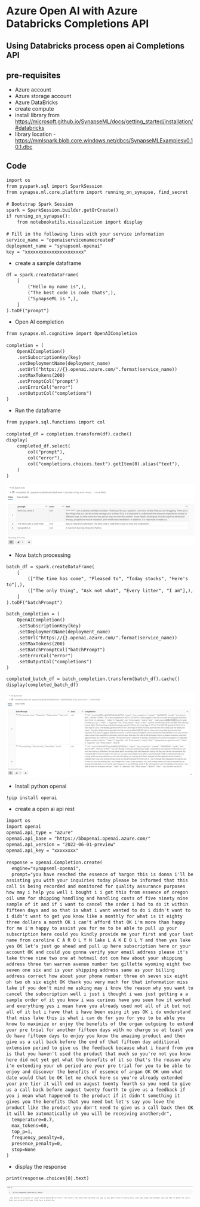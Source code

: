 # Azure Open AI with Azure Databricks Completions API

## Using  Databricks process open ai Completions API

## pre-requisites

- Azure account
- Azure storage account
- Azure DataBricks
- create compute
- install library from https://microsoft.github.io/SynapseML/docs/getting_started/installation/#databricks
- library location - https://mmlspark.blob.core.windows.net/dbcs/SynapseMLExamplesv0.10.1.dbc

## Code

```
import os
from pyspark.sql import SparkSession
from synapse.ml.core.platform import running_on_synapse, find_secret

# Bootstrap Spark Session
spark = SparkSession.builder.getOrCreate()
if running_on_synapse():
    from notebookutils.visualization import display

# Fill in the following lines with your service information
service_name = "openaiservicenamecreated"
deployment_name = "synapseml-openai"
key = "xxxxxxxxxxxxxxxxxxxxxx"
```

- create a sample dataframe

```
df = spark.createDataFrame(
    [
        ("Hello my name is",),
        ("The best code is code thats",),
        ("SynapseML is ",),
    ]
).toDF("prompt")
```

- Open AI completion

```
from synapse.ml.cognitive import OpenAICompletion

completion = (
    OpenAICompletion()
    .setSubscriptionKey(key)
    .setDeploymentName(deployment_name)
    .setUrl("https://{}.openai.azure.com/".format(service_name))
    .setMaxTokens(200)
    .setPromptCol("prompt")
    .setErrorCol("error")
    .setOutputCol("completions")
)
```

- Run the dataframe

```
from pyspark.sql.functions import col

completed_df = completion.transform(df).cache()
display(
    completed_df.select(
        col("prompt"),
        col("error"),
        col("completions.choices.text").getItem(0).alias("text"),
    )
)
```

![Architecture](https://github.com/balakreshnan/Samples2022/blob/main/AzureAI/images/batchspeech10.jpg "Architecture")

- Now batch processing

```
batch_df = spark.createDataFrame(
    [
        (["The time has come", "Pleased to", "Today stocks", "Here's to"],),
        (["The only thing", "Ask not what", "Every litter", "I am"],),
    ]
).toDF("batchPrompt")
```

```
batch_completion = (
    OpenAICompletion()
    .setSubscriptionKey(key)
    .setDeploymentName(deployment_name)
    .setUrl("https://{}.openai.azure.com/".format(service_name))
    .setMaxTokens(200)
    .setBatchPromptCol("batchPrompt")
    .setErrorCol("error")
    .setOutputCol("completions")
)
```

```
completed_batch_df = batch_completion.transform(batch_df).cache()
display(completed_batch_df)
```

![Architecture](https://github.com/balakreshnan/Samples2022/blob/main/AzureAI/images/batchspeech11.jpg "Architecture")

- Install python openai

```
!pip install openai
```

- create a open ai api rest

```
import os
import openai
openai.api_type = "azure"
openai.api_base = "https://bbopenai.openai.azure.com/"
openai.api_version = "2022-06-01-preview"
openai.api_key = "xxxxxxxx"

response = openai.Completion.create(
  engine="synapseml-openai",
  prompt="you have reached the essence of hargon this is donna i'll be assisting you with your inquiries today please be informed that this call is being recorded and monitored for quality assurance purposes how may i help you well i bought i i got this from essence of oregon oil umm for shipping handling and handling costs of five ninety nine sample of it and if i want to cancel the order i had to do it within fifteen days and so that is what i want wanted to do i didn't want to i didn't want to get you know like a monthly for what is it eighty three dollars a month OK i can't afford that OK i'm more than happy for me i'm happy to assist you for me to be able to pull up your subscription here could you kindly provide me your first and your last name from caroline C A R O L Y N lake L A K E O L Y and then yes lake yes OK let's just go ahead and pull up here subscription here or your account OK and could you gonna verify your email address please it's lake three nine two one at hotmail dot com how about your shipping address three ten warren avenue number two gillette wyoming eight two seven one six and is your shipping address same as your billing address correct how about your phone number three oh seven six eight oh two oh six eight OK thank you very much for that information miss lake if you don't mind me asking may i know the reason why you want to cancel the subscription well i just i thought i was just getting a a sample order of it you know i was curious have you seen how it worked and everything yes i mean have you already used not all of it but not all of it but i have that i have been using it yes OK i do understand that miss lake this is what i can do for you for you to be able you know to maximize or enjoy the benefits of the organ outgoing to extend your pre trial for another fifteen days with no charge so at least you do have fifteen days to enjoy you know the amazing product and then give us a call back before the end of that fifteen day additional extension period to give us the feedback because what i heard from you is that you haven't used the product that much so you're not you know here did not yet get what the benefits of it so that's the reason why i'm extending your uh period are your pre trial for you to be able to enjoy and discover the benefits of essence of argan OK OK umm what date would that be OK let me check here so you're already extended your pre tier it will end on august twenty fourth so you need to give us a call back before august twenty fourth to give us a feedback if you i mean what happened to the product if it didn't something it gives you the benefits that you need but let's say you love the product like the product you don't need to give us a call back then OK it will be automatically uh you will be receiving another;dr",
  temperature=0.7,
  max_tokens=60,
  top_p=1,
  frequency_penalty=0,
  presence_penalty=0,
  stop=None
)
```

- display the response

```
print(response.choices[0].text)
```

![Architecture](https://github.com/balakreshnan/Samples2022/blob/main/AzureAI/images/batchspeech12.jpg "Architecture")